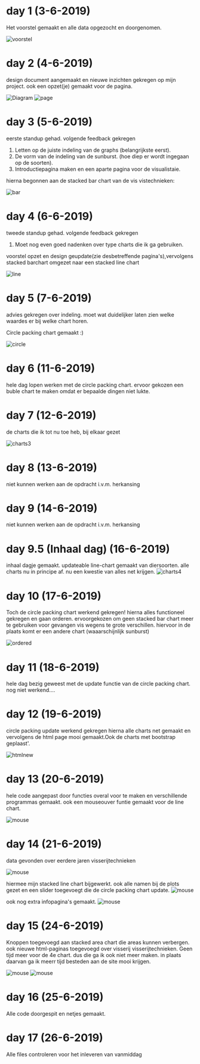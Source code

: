 # day 1 (3-6-2019)
Het voorstel gemaakt en alle data opgezocht en doorgenomen.

![voorstel](/images/voorstel.png)

# day 2 (4-6-2019)
design document aangemaakt en nieuwe inzichten gekregen op mijn project. ook een opzet(je) gemaakt voor de pagina.

![Diagram](/images/diagram.png)
![page](/images/page.PNG)

# day 3 (5-6-2019)
eerste standup gehad. volgende feedback gekregen

1. Letten op de juiste indeling van de graphs (belangrijkste eerst).
1. De vorm van de indeling van de sunburst. (hoe diep er wordt ingegaan op de soorten).
1. Introductiepagina maken en een aparte pagina voor de visualistaie.

hierna begonnen aan de stacked bar chart van de vis vistechnieken:

![bar](/images/stackedBar.PNG)

# day 4 (6-6-2019)
tweede standup gehad. volgende feedback gekregen

1. Moet nog even goed nadenken over type charts die ik ga  gebruiken.

voorstel opzet en design geupdate(zie desbetreffende pagina's),vervolgens stacked barchart omgezet naar een stacked line chart


![line](/images/stackedLine.PNG)

# day 5 (7-6-2019)
advies gekregen over indeling. moet wat duidelijker laten zien welke waardes er bij welke chart horen.

Circle packing chart gemaakt :)

![circle](/images/circlechart.PNG)

# day 6 (11-6-2019)
hele dag lopen werken met de circle packing chart. ervoor gekozen een buble chart te maken omdat er bepaalde dingen niet lukte.

# day 7 (12-6-2019)
de charts die ik tot nu toe heb, bij elkaar gezet

![charts3](/images/charts3.PNG)

# day 8 (13-6-2019)
niet kunnen werken aan de opdracht i.v.m. herkansing

# day 9 (14-6-2019)
niet kunnen werken aan de opdracht i.v.m. herkansing

# day 9.5 (Inhaal dag) (16-6-2019)
inhaal dagje gemaakt. updateable line-chart gemaakt van diersoorten. alle charts nu in principe af. nu een kwestie van alles net krijgen.
![charts4](/images/charts4.PNG)

# day 10  (17-6-2019)
Toch de circle packing chart werkend gekregen! hierna alles functioneel gekregen en gaan orderen. ervoorgekozen om geen stacked bar chart meer te gebruiken voor gevangen vis wegens te grote verschillen. hiervoor in de plaats komt er een andere chart (waaarschijnlijk sunburst)

![ordered](/images/ordereds.PNG)

# day 11  (18-6-2019)
hele dag bezig geweest met de update functie van de circle packing chart. nog niet werkend....

# day 12  (19-6-2019)
circle packing update werkend gekregen hierna alle charts net gemaakt en vervolgens de html page mooi gemaakt.Ook de charts met bootstrap geplaast'.

![htmlnew](/images/newhtml.PNG)

# day 13  (20-6-2019)
hele code aangepast door functies overal voor te maken en verschillende programmas gemaakt. ook een mouseouver funtie gemaakt voor de line chart.

![mouse](/images/mouseover.png)

# day 14  (21-6-2019)
data gevonden over eerdere jaren visserijtechnieken
<!-- http://edepot.wur.nl/284011 -->
![mouse](/images/extradata.PNG)

hiermee mijn stacked line chart bijgewerkt.
ook alle namen bij de plots gezet en een slider toegevoegt die de circle packing chart update.
![mouse](/images/beta.PNG)


ook nog extra infopagina's gemaakt.
![mouse](/images/text.PNG)



# day 15  (24-6-2019)
Knoppen toegevoegd aan stacked area chart die areas kunnen verbergen.
ook nieuwe html-paginas toegevoegd over visserij visserijtechnieken.
Geen tijd meer voor de 4e chart. dus die ga ik ook niet meer maken. in plaats daarvan ga ik meerr tijd besteden aan de site mooi krijgen.

![mouse](/images/area1.PNG)
![mouse](/images/area2.PNG)

# day 16  (25-6-2019)
Alle code doorgespit en netjes gemaakt.


# day 17  (26-6-2019)
Alle files controleren voor het inleveren van vanmiddag